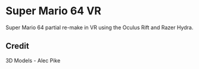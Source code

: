 Super Mario 64 VR
======

Super Mario 64 partial re-make in VR using the Oculus Rift and Razer Hydra.

Credit
-----------

3D Models - Alec Pike
